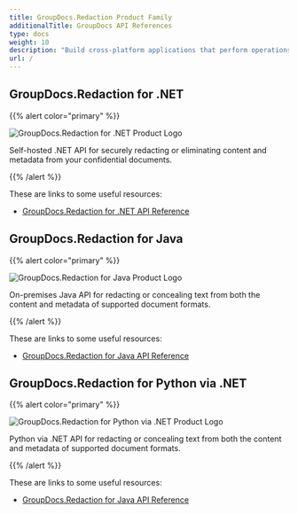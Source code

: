 ```yaml
---
title: GroupDocs.Redaction Product Family
additionalTitle: GroupDocs API References
type: docs
weight: 10
description: "Build cross-platform applications that perform operations, such as, redacting, hiding, removing content and metadata from documents, presentations, worksheets and PDF files"
url: /
---
```


## GroupDocs.Redaction for .NET

{{% alert color="primary" %}} 

![GroupDocs.Redaction for .NET Product Logo](gdocs_net.png)

Self-hosted .NET API for securely redacting or eliminating content and metadata from your confidential documents.

{{% /alert %}} 

These are links to some useful resources:

- [GroupDocs.Redaction for .NET API Reference](/redaction/net/)


## GroupDocs.Redaction for Java

{{% alert color="primary" %}}

![GroupDocs.Redaction for Java Product Logo](gdocs_java.png)

On-premises Java API for redacting or concealing text from both the content and metadata of supported document formats.

{{% /alert %}}

These are links to some useful resources:

- [GroupDocs.Redaction for Java API Reference](/redaction/java/)


## GroupDocs.Redaction for Python via .NET

{{% alert color="primary" %}}

![GroupDocs.Redaction for Python via .NET Product Logo](gdocs_python.png)

Python via .NET API for redacting or concealing text from both the content and metadata of supported document formats.

{{% /alert %}}

These are links to some useful resources:

- [GroupDocs.Redaction for Java API Reference](/redaction/python-net/)

